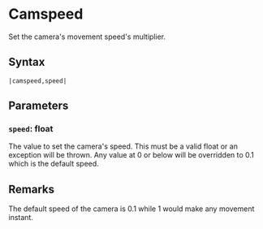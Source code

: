 # Camspeed

Set the camera's movement speed's multiplier.

## Syntax

````
|camspeed,speed|
````

## Parameters

### `speed`: float

The value to set the camera's speed. This must be a valid float or an exception will be thrown. Any value at 0 or below will be overridden to 0.1 which is the default speed.

## Remarks

The default speed of the camera is 0.1 while 1 would make any movement instant.
